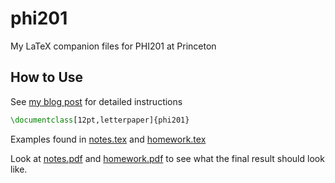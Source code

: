 # phi201
My LaTeX companion files for PHI201 at Princeton

## How to Use
See [my blog post](https://conjfrnk.github.io/phi201/2024/05/01/phi201-latex/) for detailed instructions

```latex
\documentclass[12pt,letterpaper]{phi201}
```

Examples found in [notes.tex](notes.tex) and [homework.tex](homework.tex)

Look at [notes.pdf](notes.pdf) and [homework.pdf](homework.pdf) to see what the final result should look like.
